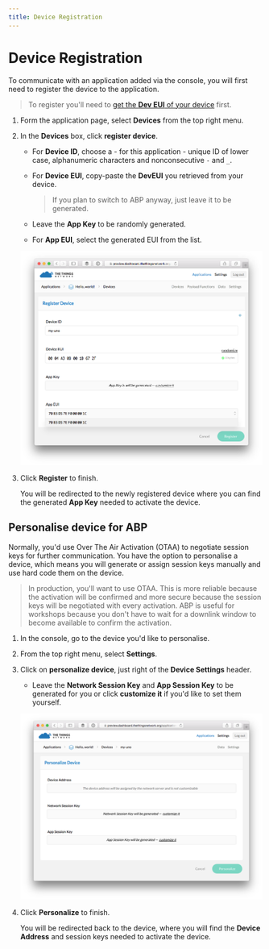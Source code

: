 ```yaml
---
title: Device Registration
---
```


# Device Registration

To communicate with an application added via the console, you will first need to register the device to the application.

> To register you'll need to [get the **Dev EUI** of your device](/uno/#get-your-device-eui) first.

1.  Form the application page, select **Devices** from the top right menu.
2.  In the **Devices** box, click **register device**.

    * For **Device ID**, choose a - for this application - unique ID of lower case, alphanumeric characters and nonconsecutive `-` and `_`.
    * For **Device EUI**, copy-paste the **DevEUI** you retrieved from your device.

    	> If you plan to switch to ABP anyway, just leave it to be generated.
    
    * Leave the **App Key** to be randomly generated.
    * For **App EUI**, select the generated EUI from the list.

    ![Register Device (OTAA)](register-device.png)

4.  Click **Register** to finish.

    You will be redirected to the newly registered device where you can find the generated **App Key** needed to activate the device.

## Personalise device for ABP

Normally, you'd use Over The Air Activation (OTAA) to negotiate session keys for further communication. You have the option to personalise a device, which means you will generate or assign session keys manually and use hard code them on the device.

> In production, you'll want to use OTAA. This is more reliable because the activation will be confirmed and more secure because the session keys will be negotiated with every activation. ABP is useful for workshops because you don't have to wait for a downlink window to become available to confirm the activation.

1.  In the console, go to the device you'd like to personalise.
2.  From the top right menu, select **Settings**.
3.  Click on **personalize device**, just right of the **Device Settings** header.

    * Leave the **Network Session Key** and **App Session Key** to be generated for you or click **customize it** if you'd like to set them yourself.

    ![Personalize Device](personalize-device.png)
    
5.  Click **Personalize** to finish.

    You will be redirected back to the device, where you will find the **Device Address** and session keys needed to activate the device.
